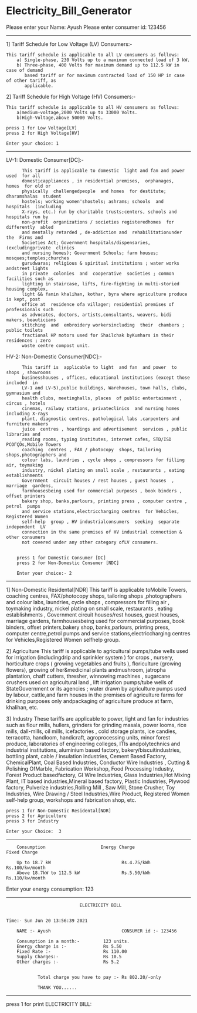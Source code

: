 # Electricity_Bill_Generator


Please enter your Name: Ayush
Please enter consumer id: 123456



------------------------------------------------------------------------------------------------------------------------------------------------------


1] Tariff Schedule for Low Voltage (LV) Consumers:-

    This tariff schedule is applicable to all LV consumers as follows:
        a) Single-phase, 230 Volts up to a maximum connected load of 3 kW.
        b) Three-phase, 400 Volts for maximum demand up to 112.5 kW in case of demand
           based tariff or for maximum contracted load of 150 HP in case of other tariff, as
           applicable.

2] Tariff Schedule for High Voltage (HV) Consumers:-

    This tariff schedule is applicable to all HV consumers as follows:
        a)medium-voltage,2000 Volts up to 33000 Volts.
        b)High-Voltage,above 50000 Volts.

    press 1 for Low Voltage[LV]
    press 2 for High Voltage[HV]

    Enter your choice: 1



------------------------------------------------------------------------------------------------------------------------------------------------------


LV-1: Domestic Consumer[DC]:-

          This tariff is applicable to domestic  light and fan and power  used  for all
          domesticappliances , in residential premises,  orphanages,  homes  for old or
          physically  challengedpeople  and homes  for destitute; dharamshalas  student
          hostels; working women'shostels; ashrams; schools  and  hospitals  (including
          X-rays, etc.) run by charitable trusts;centers, schools and  hospitals run by
          non-profit  organizations / societies registeredhomes  for differently  abled
          and mentally retarded , de-addiction and  rehabilitationunder  the  Firms and
          Societies Act; Government hospitals/dispensaries,  (excludingprivate  clinics
          and nursing homes); Government Schools; farm houses; mosques;temples;churches
          gurudwaras; religious & spiritual institutions ; water works andstreet lights
          in private  colonies  and  cooperative  societies ; common facilities such as
          lighting in staircase, lifts, fire-fighting in multi-storied housing complex,
          light && fanin khalihan, kothar, byra where agriculture produce is kept, post
          office at  residence ofa villager; residential premises of professionals such
          as advocates, doctors, artists,consultants, weavers, bidi makers, beauticians
          stitching  and  embroidery workersincluding  their  chambers ; public toilets
          fractional HP motors used for Shailchak byKumhars in their  residences ; zero
          waste centre compost unit.


 HV-2: Non-Domestic Consumer[NDC]:-

          This tariff is  applicable to light  and fan  and power  to shops , showrooms
          businesshouses , offices, educational institutions (except those included  in
          LV-1 and LV-5),public buildings, Warehouses, town halls, clubs, gymnasium and
          health clubs, meetinghalls, places  of public entertainment , circus , hotels
          cinemas, railway stations, privateclinics  and nursing homes including X-rays
          plant, diagnostic centres, pathological labs ,carpenters and furniture makers
          juice  centres , hoardings and advertisement  services , public libraries and
          reading rooms, typing institutes, internet cafes, STD/ISD PCOΓÇÖs,Mobile Towers
          coaching  centres , FAX / photocopy  shops, tailoring shops,photographers and
          colour labs, laundries , cycle shops , compressors for filling air, toymaking
          industry, nickel plating on small scale , restaurants , eating establishments
          Government  circuit houses / rest houses , guest houses  , marriage  gardens,
          farmhousesbeing used for commercial purposes , book binders , offset printers
          bakery shop, banks,parlours, printing press , computer centre , petrol  pumps
          and service stations,electriccharging centres  for Vehicles, Registered Women
          self-help  group , HV industrialconsumers  seeking  separate  independent  LV
          connection in the same premises of HV industrial connection & other consumers
          not covered under any other category ofLV consumers.


        press 1 for Domestic Consumer [DC]
        press 2 for Non-Domestic Consumer [NDC]

        Enter your choice:- 2



------------------------------------------------------------------------------------------------------------------------------------------------------


1] Non-Domestic Residental[NDR]
    This tariff is applicable toMobile Towers, coaching centres, FAX/photocopy shops, tailoring shops
    ,photographers and colour labs, laundries, cycle shops , compressors for filling  air , toymaking
    industry, nickel plating on small scale, restaurants , eating establishments , Government circuit
    houses/rest houses, guest houses, marriage gardens, farmhousesbeing used for commercial purposes,
    book binders, offset printers,bakery shop, banks,parlours, printing press, computer centre,petrol
    pumps and service stations,electriccharging centres for Vehicles,Registered Women selfhelp group.

2] Agriculture
    This tariff is applicable to agricultural pumps/tube wells used for irrigation (includingdrip and
    sprinkler  system ) for  crops , nursery, horticulture  crops ( growing  vegetables and fruits ),
    floriculture (growing flowers), growing of her&medicinal plants andmushroom, jatropha plantation,
    chaff cutters, thresher, winnowing machines , sugarcane crushers used on agricultural land , lift
    irrigation pumps/tube wells of StateGovernment or its agencies ; water drawn by agriculture pumps
    used by labour, cattle,and farm houses in the premises of agriculture farms for drinking purposes
    only andpackaging of agriculture produce at farm, khalihan, etc.

3] Industry
    These tariffs are applicable to power, light and fan for industries such as flour mills, hullers,
    grinders for grinding masala, power looms, rice mills, dall-mills, oil mills, icefactories , cold
    storage plants, ice candies, terracotta, handloom, handicraft, agroprocessing units, minor forest
    produce, laboratories of engineering colleges, ITIs andpolytechnics and  industrial institutions,
    aluminium based factory, bakery/biscuitindustries, bottling plant, cable / insulation industries,
    Cement Based Factory, ChemicalPlant, Coal Based Industries, Conductor Wire Industries , Cutting &
    Polishing OfMarble, Fabrication Workshop, Food Processing Industry, Forest Product  basedfactory,
    GI Wire Industries, Glass Industries,Hot Mixing Plant, IT based industries,Mineral based factory,
    Plastic Industries, Plywood factory, Pulverize industries,Rolling Mill , Saw Mill, Stone Crusher,
    Toy Industries, Wire Drawing / Steel Industries,Wire  Product, Registered Women self-help  group,
    workshops and fabrication shop, etc.

    press 1 for Non-Domestic Residental[NDR]
    press 2 for Agriculture
    press 3 for Industry

    Enter your Choice:  3



------------------------------------------------------------------------------------------------------------------------------------------------------


        Consumption                     Energy Charge                   Fixed Charge

        Up to 18.7 kW                           Rs.4.75/kWh                     Rs.100/kw/month
        Above 18.7kW to 112.5 kW                Rs.5.50/kWh                     Rs.110/kw/month

Enter your energy consumption: 123



------------------------------------------------------------------------------------------------------------------------------------------------------



                                ELECTRICITY BILL

                                                                                Time:- Sun Jun 20 13:56:39 2021

        NAME :- Ayush                           CONSUMER id :- 123456

        Consumption in a month:-         123 units.
        Energy charge is :-              Rs 5.50
        Fixed Rate :-                    Rs 110.00
        Supply Charges:-                 Rs 10.5
        Other charges :-                 Rs 5.2


                Total charge you have to pay :- Rs 802.20/-only

                THANK YOU......



******************************************************************************************************************************************************
press 1 for print ELECTRICITY BILL:
